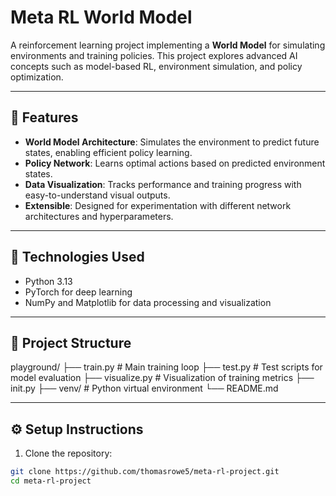 # Meta RL World Model

A reinforcement learning project implementing a **World Model** for simulating environments and training policies. This project explores advanced AI concepts such as model-based RL, environment simulation, and policy optimization.

---

## 🚀 Features

- **World Model Architecture**: Simulates the environment to predict future states, enabling efficient policy learning.
- **Policy Network**: Learns optimal actions based on predicted environment states.
- **Data Visualization**: Tracks performance and training progress with easy-to-understand visual outputs.
- **Extensible**: Designed for experimentation with different network architectures and hyperparameters.

---

## 🧠 Technologies Used

- Python 3.13
- PyTorch for deep learning
- NumPy and Matplotlib for data processing and visualization

---

## 📁 Project Structure

playground/
├── train.py # Main training loop
├── test.py # Test scripts for model evaluation
├── visualize.py # Visualization of training metrics
├── init.py
├── venv/ # Python virtual environment
└── README.md

---

## ⚙️ Setup Instructions

1. Clone the repository:
```bash
git clone https://github.com/thomasrowe5/meta-rl-project.git
cd meta-rl-project
